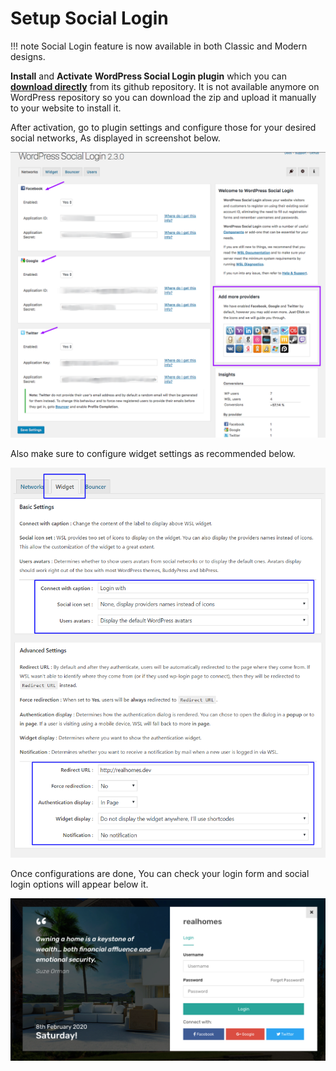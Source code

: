# Setup Social Login

!!! note
        Social Login feature is now available in both Classic and Modern designs.


**Install** and **Activate** **WordPress Social Login plugin** which you can **[download directly](https://github.com/jobstertheme/wordpress-social-login/archive/master.zip)** from its github repository. It is not available anymore on WordPress repository so you can download the zip and upload it manually to your website to install it.

After activation, go to plugin settings and configure those for your desired social networks, As displayed in screenshot below.

![Social Plugin Settings](images/member-pages/social-plugin-settings.png)

Also make sure to configure widget settings as recommended below.

![Social Plugin Widgets' Settings](images/member-pages/social-plugin-settings-widgets.png)

Once configurations are done, You can check your login form and social login options will appear below it.

![Social Login Form](images/member-pages/social-login-form.png)
